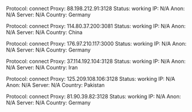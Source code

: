 Protocol: connect
Proxy: 88.198.212.91:3128
Status: working
IP: N/A
Anon: N/A
Server: N/A
Country: Germany

Protocol: connect
Proxy: 114.80.37.200:3081
Status: working
IP: N/A
Anon: N/A
Server: N/A
Country: China

Protocol: connect
Proxy: 176.97.210.117:3000
Status: working
IP: N/A
Anon: N/A
Server: N/A
Country: Germany

Protocol: connect
Proxy: 37.114.192.104:3128
Status: working
IP: N/A
Anon: N/A
Server: N/A
Country: Iran

Protocol: connect
Proxy: 125.209.108.106:3128
Status: working
IP: N/A
Anon: N/A
Server: N/A
Country: Pakistan

Protocol: connect
Proxy: 81.90.39.82:3128
Status: working
IP: N/A
Anon: N/A
Server: N/A
Country: Germany

